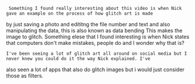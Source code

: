      Something I found really interesting about this video is when Nick gave an example on the process of how glitch art is made 
  by just saving a photo and edititng the file number and text and also manipulating the data, this is also known as data bending
  This makes the image to glitch. Something elese that I found interesting is when Nick states that computers don't make mistakes, 
  people do and I wonder why that is?
  
    I've been seeing a lot of glitch art all around on social media but I never knew you could do it the way Nick explained. I've 
  also seen a lot of apps that also do glitch images but i would just consider those as filters. 
